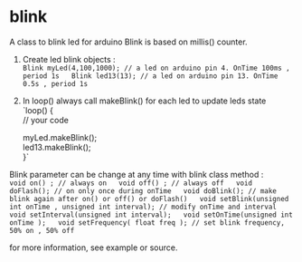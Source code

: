 # blink
A class to blink led for arduino
Blink is based on millis() counter.

1. Create led blink objects :  
    `Blink myLed(4,100,1000); // a led on arduino pin 4. OnTime 100ms , period 1s  
     Blink led13(13); // a led on arduino pin 13. OnTime 0.5s , period 1s`

2. In loop() always call makeBlink() for each led to update leds state  
   `loop() {  
     // your code  
    
     myLed.makeBlink();  
     led13.makeBlink();  
    }`


Blink parameter can be change at any time with blink class method :  
  `void on() ; // always on  
   void off() ; // always off  
   void doFlash(); // on only once during onTime  
   void doBlink(); // make blink again after on() or off() or doFlash()  
   void setBlink(unsigned int onTime , unsigned int interval); // modify onTime and interval  
   void setInterval(unsigned int interval);  
   void setOnTime(unsigned int onTime );  
   void setFrequency( float freq ); // set blink frequency, 50% on , 50% off`  

for more information, see example or source.
